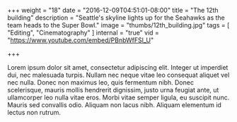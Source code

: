 +++
weight = "18"
date = "2016-12-09T04:51:01-08:00"
title = "The 12th building"
description = "Seattle's skyline lights up for the Seahawks as the team heads to the Super Bowl."
image = "thumbs/12th_building.jpg"
tags = [ "Editing", "Cinematography" ]
internal = "true"
vid = "https://www.youtube.com/embed/PBnbWfFSl_U"

+++

Lorem ipsum dolor sit amet, consectetur adipiscing elit. Integer ut imperdiet dui, nec malesuada turpis. Nullam nec neque vitae leo consequat aliquet vel nec nulla. Donec non maximus leo, quis fermentum nibh. Donec scelerisque, mauris mollis hendrerit dignissim, justo urna feugiat ante, ut ullamcorper leo nulla vitae eros. Morbi vitae semper ligula, eu suscipit nunc. Mauris sed convallis odio. Aliquam non lacus nibh. Aliquam elementum id lectus non rutrum.
